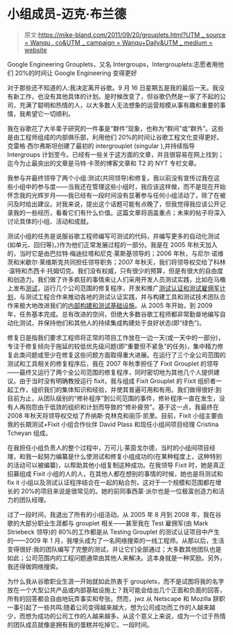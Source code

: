 # 小组成员-迈克·布兰德

> 原文:[https://mike-bland.com/2011/09/20/grouplets.html?UTM _ source = Wanqu . co&UTM _ campaign = Wanqu+Daily&UTM _ medium = website](https://mike-bland.com/2011/09/20/grouplets.html?utm_source=wanqu.co&utm_campaign=Wanqu+Daily&utm_medium=website)

Google Engineering Grouplets，又名 Intergroups，Intergrouplets:志愿者用他们 20%的时间让 Google Engineering 变得更好

对于那些还不知道的人:我决定离开谷歌。9 月 16 日星期五是我的最后一天。我没有新工作，也没有其他具体的计划。是时候改变了，但谷歌仍然是一家了不起的公司，充满了聪明和热情的人，以大多数人无法想象的运营规模从事有趣和重要的事情，我希望它一切顺利。

我在谷歌花了大半辈子研究的一件事是“群件”现象，也称为“群间”或“群外”。这些是由工程师组成的内部俱乐部，利用他们 20%的时间让谷歌工程文化变得更好。克雷格·西尔弗斯坦创建了最初的 intergrouplet (singular ),并持续指导 Intergroups 计划至今。已经有一些关于这方面的文章，并且很容易在网上找到；迄今为止最突出的文章是马特·卡茨的博客文章和 T2 的 NYT 专栏文章。

我参与并最终领导了两个小组:测试(共同领导)和修复。我以前没有宣传过我在这些小组中的参与度——当我还在管理这些小组时，我应该这样做，而不是现在开始怀念我的光辉岁月——我已经有一段时间没有显著参与任何小组活动了，除了在被问及时给出建议。对我来说，提出这个话题可能有点晚了，但我觉得我应该公开记录我的一些经历，看看它们有什么价值。这篇文章将涵盖重点；未来的帖子将深入讨论具体的小组、活动和成就。

测试小组的任务是说服谷歌工程师编写可测试的代码，并编写更多的自动化测试(如单元、回归等)。)作为他们正常发展过程的一部分。我是在 2005 年秋天加入的，当时它是由巴拉特·梅迪拉塔和尼克·莱斯基领导的；2006 年秋，与尼尔·诺维茨和米歇尔·莱维斯克共同担任领导职务；2007 年秋天，我们将领导权交给了科林·温特和杰西卡·托姆切克。我们没有权威，只有很少的预算，但是有很大的自由度和创造力。我们做了许多疯狂的事情来让人们采用开发人员测试实践，比如在马桶上发布[测试](http://googletesting.blogspot.com/search/label/TotT)，运行几个公司范围的修复程序，开发和推广[测试认证和测试雇佣军计划](http://agile2007.agilealliance.org/downloads/presentations/agile2007_mark.striebeck_713.pdf)，与测试工程合作来推动各地的测试认证实践，并与构建工具和测试技术团队合作来极大地改进我们的[内部构建和测试基础设施](http://google-engtools.blogspot.com/)。从 2005 年开始，到 2009 年，任务基本完成。总有改进的空间，但绝大多数谷歌工程师都非常勤奋地编写自动化测试，并保持他们和其他人的持续集成构建处于良好状态(即“绿色”)。

修复日是指我们要求工程师将正常的项目工作放在一边一天(或一天中的一部分)，专注于修复倾向于拖延的较低优先级问题(即“重要但不紧急”的任务)，集中精力修复此类问题或至少在修复这些问题方面取得重大进展。在运行了三个全公司范围的测试和工具相关的修复程序后，我在 2007 年秋季担任了 Fixit Grouplet 的领导——最终又运行了两个全公司范围的修复程序，同时密切地为其他几个人提供建议。由于当时没有明确教授运行 fixit，我与组成 Fixit Grouplet 的 Fixit 组织者一起工作，组织我们的集体知识和经验，并使其普遍可用和有用。我们做得很好:到目前为止，从团队级别的“修补程序”到公司范围的事件，修补程序一直在发生，没有人再抱怨由于低效的组织和计划而导致的“修补疲劳”。基于这一点，我最终在 2008 年秋天将领导权交给了乔纳斯·克林克和丽莎·凯里。目前，Fixit 小组主要由我的长期测试+Fixit 小组合作伙伴 David Plass 和现任小组间项目经理 Cristina Tcheyan 组成。

在我担任小组负责人的整个过程中，万可儿·莱茵戈尔德，当时的小组间项目经理，和我一起努力编纂是什么使测试和修复小组成功的(在某种程度上，这种特别的活动可以被编纂)，以帮助其他小组复制这种成功。在我领导 Fixit 时，她是真正招募组成 Fixit 小组的人的人，在其他人都在想别的事情的时候，她也是将测试和 fix it 小组以及测试认证程序结合在一起的粘合剂，这对于一个规模和范围都在增长的 20%的项目来说是很常见的。她的前同事西蒙·派尔也是一位极富创造力和活力的团队经理。

过了一段时间，我退出了所有的小组活动。从 2005 年 8 月到 2008 年，我在谷歌的大部分职业生涯都与 grouplet 相关——甚至我在 Test 雇佣军(由 Mark Striebeck 领导)的 80%的工作都是从 Testing Grouplet 的测试认证项目中产生的——2009 年 1 月，我埋头成为了一名网络搜索的一线工程师。从那以后，生活变得很好:我的团队编写了完整的测试，并让它们全部通过；大多数其他团队也是如此；公司范围内的工程问题通常由其他人来解决。这本身就是一种奖励。另外，我还得做网络搜索。

为什么我从谷歌职业生涯一开始就如此热衷于 grouplets，而不是试图将我的名字放在一个大型公共产品或内部基础设施上？我可能会给出几个正面和负面的回答，所有的回答都会自由地玩弄事实和夸张。然而，jwz 从 Netscape 和 Mozilla 辞职一事引起了一些共鸣:随着公司变得越来越大，想为公司成功而工作的人越来越少，而想为成功的公司工作的人越来越多。从这个意义上来说，成为一个过于热情的团队成员就像是拥有我的蛋糕并吃掉它。一段时间。